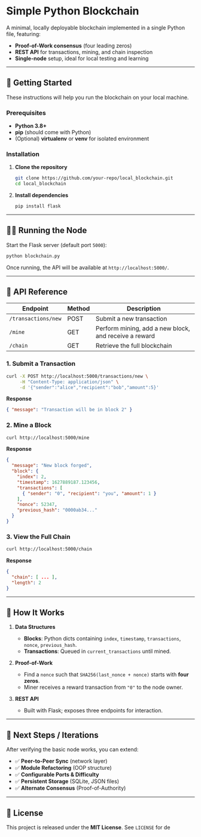 # Simple Python Blockchain

A minimal, locally deployable blockchain implemented in a single Python file, featuring:

* **Proof-of-Work consensus** (four leading zeros)
* **REST API** for transactions, mining, and chain inspection
* **Single-node** setup, ideal for local testing and learning

---

## 🚀 Getting Started

These instructions will help you run the blockchain on your local machine.

### Prerequisites

* **Python 3.8+**
* **pip** (should come with Python)
* (Optional) **virtualenv** or **venv** for isolated environment

### Installation

1. **Clone the repository**

   ```bash
   git clone https://github.com/your-repo/local_blockchain.git
   cd local_blockchain
   ```
2. **Install dependencies**

   ```bash
   pip install flask
   ```

---

## 🏃‍♂️ Running the Node

Start the Flask server (default port `5000`):

```bash
python blockchain.py
```

Once running, the API will be available at `http://localhost:5000/`.

---

## 📒 API Reference

| Endpoint            | Method | Description                                           |
| ------------------- | ------ | ----------------------------------------------------- |
| `/transactions/new` | POST   | Submit a new transaction                              |
| `/mine`             | GET    | Perform mining, add a new block, and receive a reward |
| `/chain`            | GET    | Retrieve the full blockchain                          |

### 1. Submit a Transaction

```bash
curl -X POST http://localhost:5000/transactions/new \
     -H "Content-Type: application/json" \
     -d '{"sender":"alice","recipient":"bob","amount":5}'
```

**Response**

```json
{ "message": "Transaction will be in block 2" }
```

### 2. Mine a Block

```bash
curl http://localhost:5000/mine
```

**Response**

```json
{
  "message": "New block forged",
  "block": {
    "index": 2,
    "timestamp": 1627889187.123456,
    "transactions": [
      { "sender": "0", "recipient": "you", "amount": 1 }
    ],
    "nonce": 52347,
    "previous_hash": "0000ab34..."
  }
}
```

### 3. View the Full Chain

```bash
curl http://localhost:5000/chain
```

**Response**

```json
{
  "chain": [ ... ],
  "length": 2
}
```

---

## 🧠 How It Works

1. **Data Structures**

   * **Blocks**: Python dicts containing `index`, `timestamp`, `transactions`, `nonce`, `previous_hash`.
   * **Transactions**: Queued in `current_transactions` until mined.

2. **Proof-of-Work**

   * Find a `nonce` such that `SHA256(last_nonce + nonce)` starts with **four zeros**.
   * Miner receives a reward transaction from `"0"` to the node owner.

3. **REST API**

   * Built with Flask; exposes three endpoints for interaction.

---

## 🔄 Next Steps / Iterations

After verifying the basic node works, you can extend:

* ✅ **Peer-to-Peer Sync** (network layer)
* ✅ **Module Refactoring** (OOP structure)
* ✅ **Configurable Ports & Difficulty**
* ✅ **Persistent Storage** (SQLite, JSON files)
* ✅ **Alternate Consensus** (Proof-of-Authority)

---

## 📄 License

This project is released under the **MIT License**. See `LICENSE` for de
